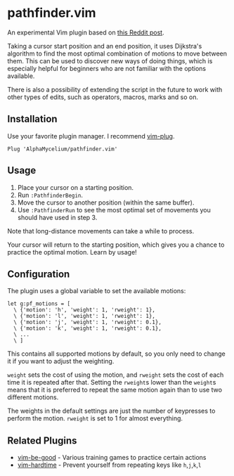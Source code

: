 # pathfinder.vim

An experimental Vim plugin based on [this Reddit post][reddit].

Taking a cursor start position and an end position, it uses Dijkstra's
algorithm to find the most optimal combination of motions to move between
them. This can be used to discover new ways of doing things, which is
especially helpful for beginners who are not familiar with the options
available.

There is also a possibility of extending the script in the future to work with
other types of edits, such as operators, macros, marks and so on.

## Installation

Use your favorite plugin manager. I recommend
[vim-plug](https://github.com/junegunn/vim-plug).

```vim
Plug 'AlphaMycelium/pathfinder.vim'
```

## Usage

1. Place your cursor on a starting position.
2. Run `:PathfinderBegin`.
3. Move the cursor to another position (within the same buffer).
4. Use `:PathfinderRun` to see the most optimal set of movements you should
   have used in step 3.

Note that long-distance movements can take a while to process.

Your cursor will return to the starting position, which gives you a chance to
practice the optimal motion. Learn by usage!

## Configuration

The plugin uses a global variable to set the available motions:

```vim
let g:pf_motions = [
  \ {'motion': 'h', 'weight': 1, 'rweight': 1},
  \ {'motion': 'l', 'weight': 1, 'rweight': 1},
  \ {'motion': 'j', 'weight': 1, 'rweight': 0.1},
  \ {'motion': 'k', 'weight': 1, 'rweight': 0.1},
  \ ...
  \ ]
```

This contains all supported motions by default, so you only need to change it
if you want to adjust the weighting.

`weight` sets the cost of using the motion, and `rweight` sets the cost of
each time it is repeated after that. Setting the `rweight`s lower than the
`weight`s means that it is preferred to repeat the same motion again than to
use two different motions.

The weights in the default settings are just the number of keypresses to perform
the motion. `rweight` is set to 1 for almost everything.


[reddit]: https://www.reddit.com/r/vim/comments/gpam7f/plugin_to_suggest_how_to_be_more_efficient/frm01tx?utm_source=share&utm_medium=web2x

## Related Plugins

- [vim-be-good](https://github.com/ThePrimeagen/vim-be-good) - Various training games to practice certain actions
- [vim-hardtime](https://github.com/takac/vim-hardtime) - Prevent yourself from repeating keys like `h`,`j`,`k`,`l`

